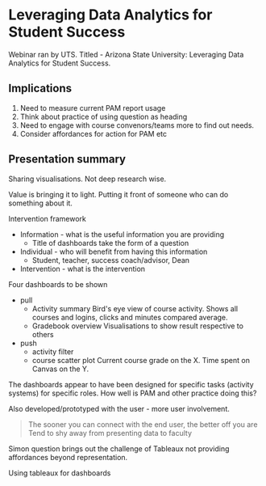 # Leveraging Data Analytics for Student Success

Webinar ran by UTS. Titled - Arizona State University: Leveraging Data Analytics for Student Success.


## Implications

1. Need to measure current PAM report usage
2. Think about practice of using question as heading 
3. Need to engage with course convenors/teams more to find out needs.
4. Consider affordances for action for PAM etc

## Presentation summary

Sharing visualisations.  Not deep research wise.

Value is bringing it to light. Putting it front of someone who can do something about it.

Intervention framework
- Information - what is the useful information you are providing
  - Title of dashboards take the form of a question
- Individual - who will benefit from having this information
  - Student, teacher, success coach/advisor, Dean
- Intervention - what is the intervention

Four dashboards to be shown
- pull
  - Activity summary
    Bird's eye view of course activity. Shows all courses and logins, clicks and minutes compared average. 
  - Gradebook overview
    Visualisations to show result respective to others
- push
  - activity filter
  - course scatter plot
    Current course grade on the X.  Time spent on Canvas on the Y.

The dashboards appear to have been designed for specific tasks (activity systems) for specific roles.  How well is PAM and other practice doing this?

Also developed/prototyped with the user - more user involvement. 
> The sooner you can connect with the end user, the better off you are
> Tend to shy away from presenting data to faculty

Simon question brings out the challenge of Tableaux not providing affordances beyond representation.

Using tableaux for dashboards
